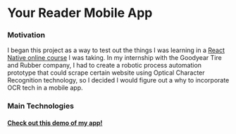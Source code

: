 # Your Reader Mobile App

### Motivation
I began this project as a way to test out the things I was learning in a [React Native online course](https://codewithmosh.com/p/the-ultimate-react-native-course) I was taking. In my internship with the Goodyear Tire and Rubber company, I had to create a robotic process automation prototype that could scrape certain website using Optical Character Recognition technology, so I decided I would figure out a why to incorporate OCR tech in a mobile app.

### Main Technologies


#### [Check out this demo of my app!](https://gfycat.com/meatyfittingammonite)
